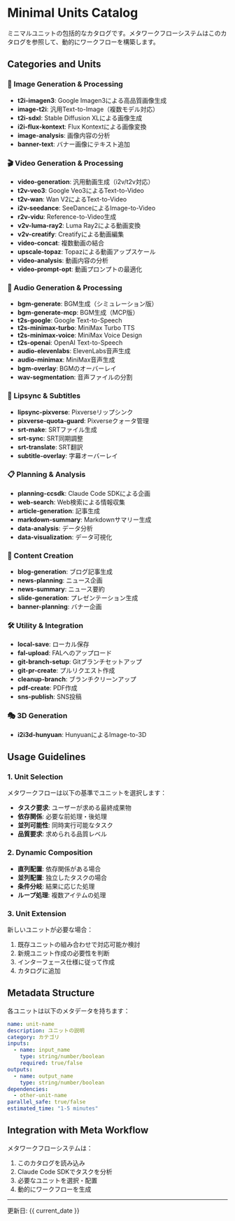 # Minimal Units Catalog

ミニマルユニットの包括的なカタログです。メタワークフローシステムはこのカタログを参照して、動的にワークフローを構築します。

## Categories and Units

### 🎨 Image Generation & Processing
- **t2i-imagen3**: Google Imagen3による高品質画像生成
- **image-t2i**: 汎用Text-to-Image（複数モデル対応）
- **t2i-sdxl**: Stable Diffusion XLによる画像生成
- **i2i-flux-kontext**: Flux Kontextによる画像変換
- **image-analysis**: 画像内容の分析
- **banner-text**: バナー画像にテキスト追加

### 🎬 Video Generation & Processing
- **video-generation**: 汎用動画生成（i2v/t2v対応）
- **t2v-veo3**: Google Veo3によるText-to-Video
- **t2v-wan**: Wan V2によるText-to-Video
- **i2v-seedance**: SeeDanceによるImage-to-Video
- **r2v-vidu**: Reference-to-Video生成
- **v2v-luma-ray2**: Luma Ray2による動画変換
- **v2v-creatify**: Creatifyによる動画編集
- **video-concat**: 複数動画の結合
- **upscale-topaz**: Topazによる動画アップスケール
- **video-analysis**: 動画内容の分析
- **video-prompt-opt**: 動画プロンプトの最適化

### 🎵 Audio Generation & Processing
- **bgm-generate**: BGM生成（シミュレーション版）
- **bgm-generate-mcp**: BGM生成（MCP版）
- **t2s-google**: Google Text-to-Speech
- **t2s-minimax-turbo**: MiniMax Turbo TTS
- **t2s-minimax-voice**: MiniMax Voice Design
- **t2s-openai**: OpenAI Text-to-Speech
- **audio-elevenlabs**: ElevenLabs音声生成
- **audio-minimax**: MiniMax音声生成
- **bgm-overlay**: BGMのオーバーレイ
- **wav-segmentation**: 音声ファイルの分割

### 👄 Lipsync & Subtitles
- **lipsync-pixverse**: Pixverseリップシンク
- **pixverse-quota-guard**: Pixverseクォータ管理
- **srt-make**: SRTファイル生成
- **srt-sync**: SRT同期調整
- **srt-translate**: SRT翻訳
- **subtitle-overlay**: 字幕オーバーレイ

### 📋 Planning & Analysis
- **planning-ccsdk**: Claude Code SDKによる企画
- **web-search**: Web検索による情報収集
- **article-generation**: 記事生成
- **markdown-summary**: Markdownサマリー生成
- **data-analysis**: データ分析
- **data-visualization**: データ可視化

### 📰 Content Creation
- **blog-generation**: ブログ記事生成
- **news-planning**: ニュース企画
- **news-summary**: ニュース要約
- **slide-generation**: プレゼンテーション生成
- **banner-planning**: バナー企画

### 🛠️ Utility & Integration
- **local-save**: ローカル保存
- **fal-upload**: FALへのアップロード
- **git-branch-setup**: Gitブランチセットアップ
- **git-pr-create**: プルリクエスト作成
- **cleanup-branch**: ブランチクリーンアップ
- **pdf-create**: PDF作成
- **sns-publish**: SNS投稿

### 🎭 3D Generation
- **i2i3d-hunyuan**: HunyuanによるImage-to-3D

## Usage Guidelines

### 1. Unit Selection
メタワークフローは以下の基準でユニットを選択します：
- **タスク要求**: ユーザーが求める最終成果物
- **依存関係**: 必要な前処理・後処理
- **並列可能性**: 同時実行可能なタスク
- **品質要求**: 求められる品質レベル

### 2. Dynamic Composition
- **直列配置**: 依存関係がある場合
- **並列配置**: 独立したタスクの場合
- **条件分岐**: 結果に応じた処理
- **ループ処理**: 複数アイテムの処理

### 3. Unit Extension
新しいユニットが必要な場合：
1. 既存ユニットの組み合わせで対応可能か検討
2. 新規ユニット作成の必要性を判断
3. インターフェース仕様に従って作成
4. カタログに追加

## Metadata Structure

各ユニットは以下のメタデータを持ちます：
```yaml
name: unit-name
description: ユニットの説明
category: カテゴリ
inputs:
  - name: input_name
    type: string/number/boolean
    required: true/false
outputs:
  - name: output_name
    type: string/number/boolean
dependencies:
  - other-unit-name
parallel_safe: true/false
estimated_time: "1-5 minutes"
```

## Integration with Meta Workflow

メタワークフローシステムは：
1. このカタログを読み込み
2. Claude Code SDKでタスクを分析
3. 必要なユニットを選択・配置
4. 動的にワークフローを生成

---
更新日: {{ current_date }}